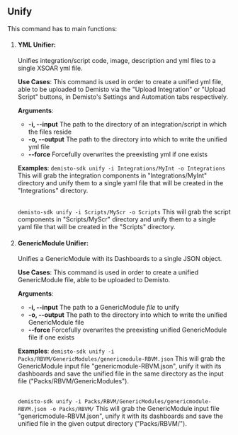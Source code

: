 ## Unify

This command has to main functions:

1. #### YML Unifier:

    Unifies integration/script code, image, description and yml files to a single XSOAR yml file.
    
    **Use Cases**:
    This command is used in order to create a unified yml file, able to be uploaded to Demisto via the
    "Upload Integration" or "Upload Script" buttons, in Demisto's Settings and Automation tabs respectively.
    
    **Arguments**:
    * **-i, --input**
      The path to the directory of an integration/script in which the files reside
    * **-o, --output**
      The path to the directory into which to write the unified yml file
    * **--force**
      Forcefully overwrites the preexisting yml if one exists
    
    **Examples**:
    `demisto-sdk unify -i Integrations/MyInt -o Integrations`
    This will grab the integration components in "Integrations/MyInt" directory and unify them to a single yaml file
    that will be created in the "Integrations" directory.
    <br/><br/>
    
    `demisto-sdk unify -i Scripts/MyScr -o Scripts`
    This will grab the script components in "Scripts/MyScr" directory and unify them to a single yaml file
    that will be created in the "Scripts" directory.
    
 2. #### GenericModule Unifier:
 
    Unifies a GenericModule with its Dashboards to a single JSON object.
    
    **Use Cases**:
    This command is used in order to create a unified GenericModule file, able to be uploaded to Demisto. 
    
    **Arguments**:
    * **-i, --input**
      The path to a GenericModule *file* to unify
    * **-o, --output**
      The path to the directory into which to write the unified GenericModule file
    * **--force**
      Forcefully overwrites the preexisting unified GenericModule file if one exists
    
    **Examples**:
    `demisto-sdk unify -i Packs/RBVM/GenericModules/genericmodule-RBVM.json`
    This will grab the GenericModule input file "genericmodule-RBVM.json", unify it with its dashboards and save
    the unified file in the same directory as the input file ("Packs/RBVM/GenericModules").
    <br/><br/>
    
    `demisto-sdk unify -i Packs/RBVM/GenericModules/genericmodule-RBVM.json -o Packs/RBVM/`
    This will grab the GenericModule input file "genericmodule-RBVM.json", unify it with its dashboards and save
    the unified file in the given output directory ("Packs/RBVM/").